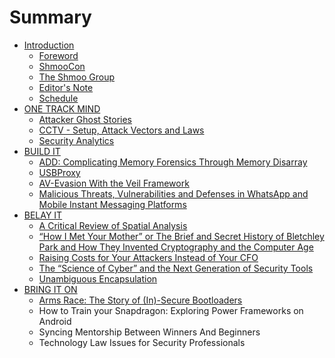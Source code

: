 # Summary

* [Introduction](README.md)
   * [Foreword](foreword.md)
   * [ShmooCon](shmoocon.md)
   * [The Shmoo Group](the_shmoo_group.md)
   * [Editor's Note](editors_note.md)
   * [Schedule](schedule.md)
* [ONE TRACK MIND](otm/one_track_mind.md)
   * [Attacker Ghost Stories](otm/01_attacker_ghost_stories.md)
   * [CCTV - Setup, Attack Vectors and Laws](otm/02_cctv_setup_attack_vectors_and_laws.md)
   * [Security Analytics](otm/03_security_analytics.md)
* [BUILD IT](build/build_it.md)
   * [ADD: Complicating Memory Forensics Through Memory Disarray](build/01_add_complicating_memory_forensics.md)
   * [USBProxy](build/02_usbproxy.md)
   * [AV-Evasion With the Veil Framework](build/03_av-evasion_with_the_veil_framework.md)
   * [Malicious Threats, Vulnerabilities and Defenses in WhatsApp and Mobile Instant Messaging Platforms](build/04_malicious_threats_vulnerabilities_and_defenses_in.md)
* [BELAY IT](belay/belay_it.md)
   * [A Critical Review of Spatial Analysis](belay/01_a_critical_review_of_spatial_analysis.md)
   * [“How I Met Your Mother” or The Brief and Secret History of Bletchley Park and How They Invented Cryptography and the Computer Age](belay/02_how_i_met_your_mother_or_the_brief_and_secret.md)
   * [Raising Costs for Your Attackers Instead of Your CFO](belay/03_raising_costs_for_your_attackers_instead_of.md)
   * [The “Science of Cyber” and the Next Generation of Security Tools](belay/04_the_science_of_cyber_and_the_next_generation.md)
   * [Unambiguous Encapsulation](belay/05_unambiguous_encapsulation.md)
* [BRING IT ON](bring/bring_it_on.md)
   * [Arms Race: The Story of (In)-Secure Bootloaders](bring/01_arms_race_the_story_of_in-secure_bootloaders.md)
   * How to Train your Snapdragon: Exploring Power Frameworks on Android
   * Syncing Mentorship Between Winners And Beginners
   * Technology Law Issues for Security Professionals

